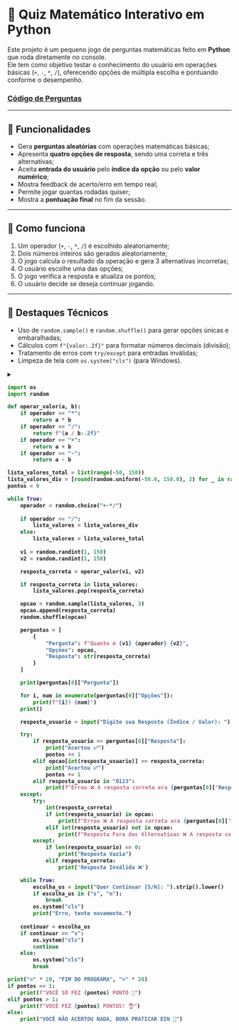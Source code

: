 # 🧠 Quiz Matemático Interativo em Python

Este projeto é um pequeno jogo de perguntas matemáticas feito em **Python** que roda diretamente no console.  
Ele tem como objetivo testar o conhecimento do usuário em operações básicas (`+`, `-`, `*`, `/`), oferecendo opções de múltipla escolha e pontuando conforme o desempenho.

### <a href="perguntas_ex.py">Código de Perguntas</a>

---

## 🚀 Funcionalidades

- Gera **perguntas aleatórias** com operações matemáticas básicas;
- Apresenta **quatro opções de resposta**, sendo uma correta e três alternativas;
- Aceita **entrada do usuário** pelo **índice da opção** ou pelo **valor numérico**;
- Mostra feedback de acerto/erro em tempo real;
- Permite jogar quantas rodadas quiser;
- Mostra a **pontuação final** no fim da sessão.

---

## 🧩 Como funciona

1. Um operador (`+`, `-`, `*`, `/`) é escolhido aleatoriamente;
2. Dois números inteiros são gerados aleatoriamente;
3. O jogo calcula o resultado da operação e gera 3 alternativas incorretas;
4. O usuário escolhe uma das opções;
5. O jogo verifica a resposta e atualiza os pontos;
6. O usuário decide se deseja continuar jogando.

---

## 📌 Destaques Técnicos

- Uso de `random.sample()` e `random.shuffle()` para gerar opções únicas e embaralhadas;
- Cálculos com `f"{valor:.2f}"` para formatar números decimais (divisão);
- Tratamento de erros com `try/except` para entradas inválidas;
- Limpeza de tela com `os.system("cls")` (para Windows).


<details>
<summary><strong>

```python
import os 
import random

def operar_valor(a, b):
    if operador == "*":
        return a * b
    if operador == "/":
        return f"{a / b:.2f}"
    if operador == "+":
        return a + b
    if operador == "-":
        return a - b

lista_valores_total = list(range(-50, 150))
lista_valores_div = [round(random.uniform(-50.0, 150.0), 2) for _ in range(3)]
pontos = 0

while True:
    operador = random.choice("+-*/")
    
    if operador == "/":
        lista_valores = lista_valores_div
    else:
        lista_valores = lista_valores_total
    
    v1 = random.randint(1, 150)
    v2 = random.randint(1, 150)

    resposta_correta = operar_valor(v1, v2)

    if resposta_correta in lista_valores:
        lista_valores.pop(resposta_correta)

    opcao = random.sample(lista_valores, 3)
    opcao.append(resposta_correta)
    random.shuffle(opcao)

    perguntas = [
        {
            "Pergunta": f"Quanto é {v1} {operador} {v2}",
            "Opções": opcao,
            "Resposta": str(resposta_correta)
        }
    ]

    print(perguntas[0]["Pergunta"])

    for i, num in enumerate(perguntas[0]["Opções"]):
        print(f"{i}) {num}")
    print()

    resposta_usuario = input("Digite sua Resposta (Índice / Valor): ")

    try:
        if resposta_usuario == perguntas[0]["Resposta"]:
            print("Acertou ✅")
            pontos += 1
        elif opcao[int(resposta_usuario)] == resposta_correta:
            print("Acertou ✅")
            pontos += 1
        elif resposta_usuario in "0123":
            print(f"Errou ❌ A resposta correta era {perguntas[0]['Resposta']}")
    except:
        try:
            int(resposta_correta)
            if int(resposta_usuario) in opcao:
                print(f"Errou ❌ A resposta correta era {perguntas[0]['Resposta']}")
            elif int(resposta_usuario) not in opcao:
                print(f"Resposta Fora das Alternativas ❌ A resposta correta era {perguntas[0]['Resposta']}")
        except:
            if len(resposta_usuario) == 0:
                print("Resposta Vazia")
            elif resposta_correta:
                print('Resposta Inválida ❌')

    while True:
        escolha_us = input("Quer Continuar [S/N]: ").strip().lower()
        if escolha_us in ("s", "n"):
            break
        os.system("cls")
        print("Erro, tente novamente.")
    
    continuar = escolha_us
    if continuar == "s":
        os.system("cls")
        continue
    else:
        os.system("cls")
        break

print("=" * 20, "FIM DO PROGRAMA", "=" * 20)
if pontos == 1:
    print(f"VOCÊ SÓ FEZ {pontos} PONTO 🤨")
elif pontos > 1:
    print(f"VOCÊ FEZ {pontos} PONTOS! 👌")
else:
    print("VOCÊ NÃO ACERTOU NADA, BORA PRATICAR EIN 😬")
